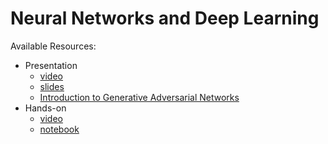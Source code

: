 # Neural Networks and Deep Learning
Available Resources:
* Presentation
	* [video](https://youtu.be/2Fp85uT41oA)
	* [slides](https://github.com/jmartinezheras/2018-MachineLearning-Lectures-ESA/blob/master/4_NN-DeepLearning/4_NN-DeepLearning.pdf)
	* [Introduction to Generative Adversarial Networks](https://github.com/jmartinezheras/2018-MachineLearning-Lectures-ESA/blob/master/4_NN-DeepLearning/4_GANs_Intro.pdf)
* Hands-on
	* [video](https://dlmultimedia.esa.int/download/public/videos/2048/03/007/4803_007_AR_EN.mp4)
	* [notebook](https://github.com/jmartinezheras/2018-MachineLearning-Lectures-ESA/blob/master/4_NN-DeepLearning/4_HandWrittenRecognition-CNN.ipynb)
